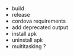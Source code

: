 
###
* build
* release
* cordova requirements
* add deprecated output
* install apk
* uninstall apk
* multitasking ?
